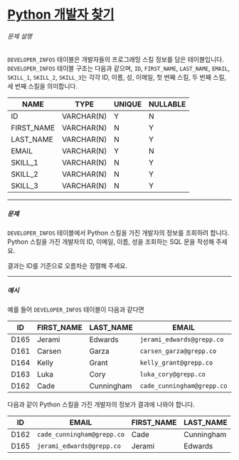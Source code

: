 # [Python 개발자 찾기](https://school.programmers.co.kr/learn/courses/30/lessons/276013)


###### 문제 설명


`DEVELOPER_INFOS` 테이블은 개발자들의 프로그래밍 스킬 정보를 담은 테이블입니다. `DEVELOPER_INFOS` 테이블 구조는 다음과 같으며, `ID`, `FIRST_NAME`, `LAST_NAME`, `EMAIL`, `SKILL_1`, `SKILL_2`, `SKILL_3`는 각각 ID, 이름, 성, 이메일, 첫 번째 스킬, 두 번째 스킬, 세 번째 스킬을 의미합니다.




| NAME | TYPE | UNIQUE | NULLABLE |
| --- | --- | --- | --- |
| ID | VARCHAR(N) | Y | N |
| FIRST\_NAME | VARCHAR(N) | N | Y |
| LAST\_NAME | VARCHAR(N) | N | Y |
| EMAIL | VARCHAR(N) | Y | N |
| SKILL\_1 | VARCHAR(N) | N | Y |
| SKILL\_2 | VARCHAR(N) | N | Y |
| SKILL\_3 | VARCHAR(N) | N | Y |




---


##### 문제


`DEVELOPER_INFOS` 테이블에서 Python 스킬을 가진 개발자의 정보를 조회하려 합니다. Python 스킬을 가진 개발자의 ID, 이메일, 이름, 성을 조회하는 SQL 문을 작성해 주세요. 


결과는 ID를 기준으로 오름차순 정렬해 주세요.




---


##### 예시


예를 들어 `DEVELOPER_INFOS` 테이블이 다음과 같다면




| ID | FIRST\_NAME | LAST\_NAME | EMAIL | SKILL\_1 | SKILL\_2 | SKILL\_3 |
| --- | --- | --- | --- | --- | --- | --- |
| D165 | Jerami | Edwards | `jerami_edwards@grepp.co` | Java | JavaScript | Python |
| D161 | Carsen | Garza | `carsen_garza@grepp.co` | React |  |  |
| D164 | Kelly | Grant | `kelly_grant@grepp.co` | C\# |  |  |
| D163 | Luka | Cory | `luka_cory@grepp.co` | Node.js |  |  |
| D162 | Cade | Cunningham | `cade_cunningham@grepp.co` | Vue | C\+\+ | Python |


다음과 같이 Python 스킬을 가진 개발자의 정보가 결과에 나와야 합니다.




| ID | EMAIL | FIRST\_NAME | LAST\_NAME |
| --- | --- | --- | --- |
| D162 | `cade_cunningham@grepp.co` | Cade | Cunningham |
| D165 | `jerami_edwards@grepp.co` | Jerami | Edwards |


